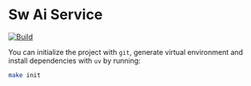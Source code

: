 # Sw Ai Service

[![Build](https://github.com/ardaaras99/sw-ai-service/actions/workflows/build.yml/badge.svg)](https://github.com/ardaaras99/sw-ai-service/actions/workflows/build.yml)


You can initialize the project with `git`, generate virtual environment and install dependencies with `uv` by running:

```sh
make init
```
